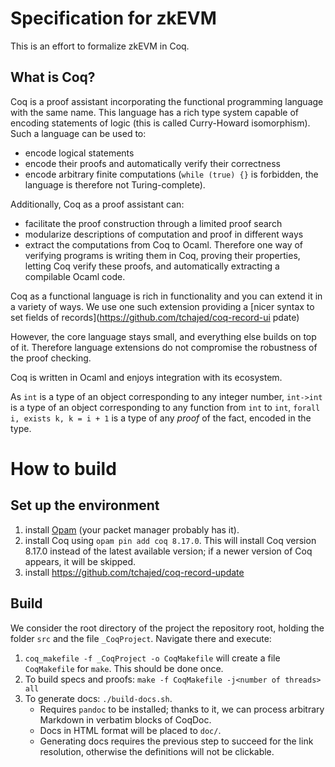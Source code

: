 # Specification for zkEVM

This is an effort to formalize zkEVM in Coq.

## What is Coq?

Coq is a proof assistant incorporating the functional programming language with the same name.
This language has a rich type system capable of encoding statements of logic (this is called Curry-Howard isomorphism).
Such a language can be used to:

- encode logical statements
- encode their proofs and automatically verify their correctness
- encode arbitrary finite computations (`while (true) {}` is forbidden, the language is therefore not Turing-complete).

Additionally, Coq as a proof assistant can:

- facilitate the proof construction through a limited proof search
- modularize descriptions of computation and proof in different ways
- extract the computations from Coq to Ocaml. Therefore one way of verifying programs is writing them in Coq, proving their properties, letting Coq verify these proofs, and automatically extracting a compilable Ocaml code.


Coq as a functional language is rich in functionality and you can extend it in a variety of ways.
We use one such extension providing a [nicer syntax to set fields of records](https://github.com/tchajed/coq-record-ui pdate)

However, the core language stays small, and everything else builds on top of it.
Therefore language extensions do not compromise the robustness of the proof checking.

Coq is written in Ocaml and enjoys integration with its ecosystem.


As `int` is a type of an object corresponding to any integer number, `int->int` is a type of an object corresponding to any function from `int` to `int`, `forall i, exists k, k = i + 1` is a type of any *proof* of the fact, encoded in the type.


#  How to build

## Set up the environment
1. install [Opam](https://opam.ocaml.org/) (your packet manager probably has it).
2. install Coq using `opam pin add coq 8.17.0`. This will install Coq version 8.17.0 instead of the latest available version; if a newer version of Coq appears, it will be skipped.
3. install https://github.com/tchajed/coq-record-update

## Build

We consider the root directory of the project the repository root, holding the folder `src` and the file `_CoqProject`.
Navigate there and execute:

1. `coq_makefile -f _CoqProject -o CoqMakefile` will create a file `CoqMakefile` for `make`. This should be done once.
2. To build specs and proofs: `make -f CoqMakefile -j<number of threads> all`
3. To generate docs: `./build-docs.sh`.
   - Requires `pandoc` to be installed; thanks to it, we can process arbitrary Markdown in verbatim blocks of CoqDoc.
   - Docs in HTML format will be placed to `doc/`.
   - Generating docs requires the previous step to succeed for the link
     resolution, otherwise the definitions will not be clickable.
